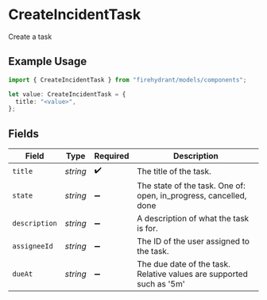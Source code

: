 # CreateIncidentTask

Create a task

## Example Usage

```typescript
import { CreateIncidentTask } from "firehydrant/models/components";

let value: CreateIncidentTask = {
  title: "<value>",
};
```

## Fields

| Field                                                                | Type                                                                 | Required                                                             | Description                                                          |
| -------------------------------------------------------------------- | -------------------------------------------------------------------- | -------------------------------------------------------------------- | -------------------------------------------------------------------- |
| `title`                                                              | *string*                                                             | :heavy_check_mark:                                                   | The title of the task.                                               |
| `state`                                                              | *string*                                                             | :heavy_minus_sign:                                                   | The state of the task. One of: open, in_progress, cancelled, done    |
| `description`                                                        | *string*                                                             | :heavy_minus_sign:                                                   | A description of what the task is for.                               |
| `assigneeId`                                                         | *string*                                                             | :heavy_minus_sign:                                                   | The ID of the user assigned to the task.                             |
| `dueAt`                                                              | *string*                                                             | :heavy_minus_sign:                                                   | The due date of the task. Relative values are supported such as '5m' |